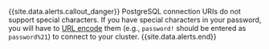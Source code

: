 {{site.data.alerts.callout_danger}}
PostgreSQL connection URIs do not support special characters. If you have special characters in your password, you will have to [URL encode](https://www.w3schools.com/tags/ref_urlencode.ASP) them (e.g., `password!` should be entered as `password%21`) to connect to your cluster. 
{{site.data.alerts.end}}
